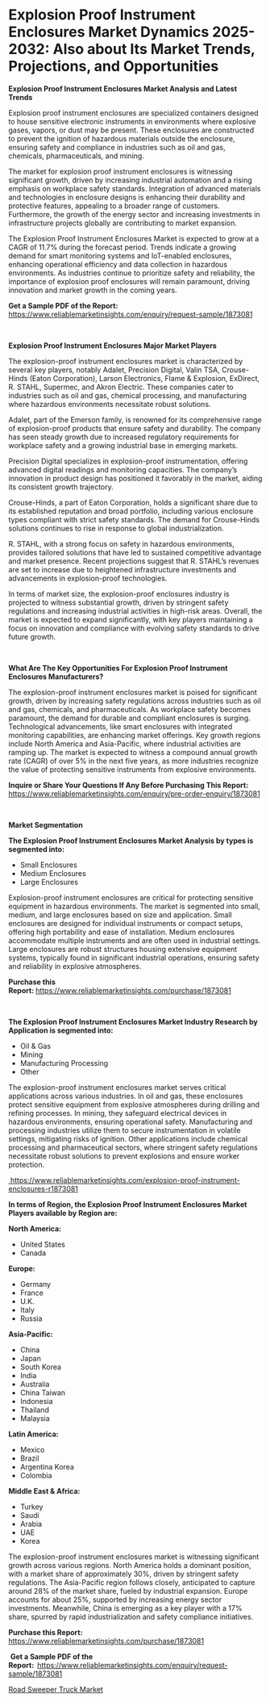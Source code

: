 <p><h1>Explosion Proof Instrument Enclosures Market Dynamics 2025-2032: Also about Its Market Trends, Projections, and Opportunities</h1></p><p><strong>Explosion Proof Instrument Enclosures Market Analysis and Latest Trends</strong></p>
<p><p>Explosion proof instrument enclosures are specialized containers designed to house sensitive electronic instruments in environments where explosive gases, vapors, or dust may be present. These enclosures are constructed to prevent the ignition of hazardous materials outside the enclosure, ensuring safety and compliance in industries such as oil and gas, chemicals, pharmaceuticals, and mining.</p><p>The market for explosion proof instrument enclosures is witnessing significant growth, driven by increasing industrial automation and a rising emphasis on workplace safety standards. Integration of advanced materials and technologies in enclosure designs is enhancing their durability and protective features, appealing to a broader range of customers. Furthermore, the growth of the energy sector and increasing investments in infrastructure projects globally are contributing to market expansion.</p><p>The Explosion Proof Instrument Enclosures Market is expected to grow at a CAGR of 11.7% during the forecast period. Trends indicate a growing demand for smart monitoring systems and IoT-enabled enclosures, enhancing operational efficiency and data collection in hazardous environments. As industries continue to prioritize safety and reliability, the importance of explosion proof enclosures will remain paramount, driving innovation and market growth in the coming years.</p></p>
<p><strong>Get a Sample PDF of the Report:&nbsp;</strong> <a href="https://www.reliablemarketinsights.com/enquiry/request-sample/1873081?utm_campaign=2012&utm_medium=2&utm_source=Github&utm_content=ia&utm_term=16022025&utm_id=explosion-proof-instrument-enclosures">https://www.reliablemarketinsights.com/enquiry/request-sample/1873081</a></p>
<p>&nbsp;</p>
<p><strong>Explosion Proof Instrument Enclosures Major Market Players</strong></p>
<p><p>The explosion-proof instrument enclosures market is characterized by several key players, notably Adalet, Precision Digital, Valin TSA, Crouse-Hinds (Eaton Corporation), Larson Electronics, Flame & Explosion, ExDirect, R. STAHL, Supermec, and Akron Electric. These companies cater to industries such as oil and gas, chemical processing, and manufacturing where hazardous environments necessitate robust solutions.</p><p>Adalet, part of the Emerson family, is renowned for its comprehensive range of explosion-proof products that ensure safety and durability. The company has seen steady growth due to increased regulatory requirements for workplace safety and a growing industrial base in emerging markets.</p><p>Precision Digital specializes in explosion-proof instrumentation, offering advanced digital readings and monitoring capacities. The company’s innovation in product design has positioned it favorably in the market, aiding its consistent growth trajectory.</p><p>Crouse-Hinds, a part of Eaton Corporation, holds a significant share due to its established reputation and broad portfolio, including various enclosure types compliant with strict safety standards. The demand for Crouse-Hinds solutions continues to rise in response to global industrialization.</p><p>R. STAHL, with a strong focus on safety in hazardous environments, provides tailored solutions that have led to sustained competitive advantage and market presence. Recent projections suggest that R. STAHL’s revenues are set to increase due to heightened infrastructure investments and advancements in explosion-proof technologies.</p><p>In terms of market size, the explosion-proof enclosures industry is projected to witness substantial growth, driven by stringent safety regulations and increasing industrial activities in high-risk areas. Overall, the market is expected to expand significantly, with key players maintaining a focus on innovation and compliance with evolving safety standards to drive future growth.</p></p>
<p>&nbsp;</p>
<p><strong>What Are The Key Opportunities For Explosion Proof Instrument Enclosures Manufacturers?</strong></p>
<p><p>The explosion-proof instrument enclosures market is poised for significant growth, driven by increasing safety regulations across industries such as oil and gas, chemicals, and pharmaceuticals. As workplace safety becomes paramount, the demand for durable and compliant enclosures is surging. Technological advancements, like smart enclosures with integrated monitoring capabilities, are enhancing market offerings. Key growth regions include North America and Asia-Pacific, where industrial activities are ramping up. The market is expected to witness a compound annual growth rate (CAGR) of over 5% in the next five years, as more industries recognize the value of protecting sensitive instruments from explosive environments.</p></p>
<p><strong>Inquire or Share Your Questions If Any Before Purchasing This Report:</strong> <a href="https://www.reliablemarketinsights.com/enquiry/pre-order-enquiry/1873081?utm_campaign=2012&utm_medium=2&utm_source=Github&utm_content=ia&utm_term=16022025&utm_id=explosion-proof-instrument-enclosures">https://www.reliablemarketinsights.com/enquiry/pre-order-enquiry/1873081</a></p>
<p>&nbsp;</p>
<p><strong>Market Segmentation</strong></p>
<p><strong>The Explosion Proof Instrument Enclosures Market Analysis by types is segmented into:</strong></p>
<p><ul><li>Small Enclosures</li><li>Medium Enclosures</li><li>Large Enclosures</li></ul></p>
<p><p>Explosion-proof instrument enclosures are critical for protecting sensitive equipment in hazardous environments. The market is segmented into small, medium, and large enclosures based on size and application. Small enclosures are designed for individual instruments or compact setups, offering high portability and ease of installation. Medium enclosures accommodate multiple instruments and are often used in industrial settings. Large enclosures are robust structures housing extensive equipment systems, typically found in significant industrial operations, ensuring safety and reliability in explosive atmospheres.</p></p>
<p><strong>Purchase this Report:&nbsp;</strong><a href="https://www.reliablemarketinsights.com/purchase/1873081?utm_campaign=2012&utm_medium=2&utm_source=Github&utm_content=ia&utm_term=16022025&utm_id=explosion-proof-instrument-enclosures">https://www.reliablemarketinsights.com/purchase/1873081</a></p>
<p>&nbsp;</p>
<p><strong>The Explosion Proof Instrument Enclosures Market Industry Research by Application is segmented into:</strong></p>
<p><ul><li>Oil & Gas</li><li>Mining</li><li>Manufacturing Processing</li><li>Other</li></ul></p>
<p><p>The explosion-proof instrument enclosures market serves critical applications across various industries. In oil and gas, these enclosures protect sensitive equipment from explosive atmospheres during drilling and refining processes. In mining, they safeguard electrical devices in hazardous environments, ensuring operational safety. Manufacturing and processing industries utilize them to secure instrumentation in volatile settings, mitigating risks of ignition. Other applications include chemical processing and pharmaceutical sectors, where stringent safety regulations necessitate robust solutions to prevent explosions and ensure worker protection.</p></p>
<p><a href="https://www.reliablemarketinsights.com/explosion-proof-instrument-enclosures-r1873081?utm_campaign=2012&utm_medium=2&utm_source=Github&utm_content=ia&utm_term=16022025&utm_id=explosion-proof-instrument-enclosures">&nbsp;https://www.reliablemarketinsights.com/explosion-proof-instrument-enclosures-r1873081</a></p>
<p><strong>In terms of Region, the Explosion Proof Instrument Enclosures Market Players available by Region are:</strong></p>
<p>
    <p> <strong> North America: </strong>
        <ul>
            <li>United States</li>
            <li>Canada</li>
        </ul>
        </p> 
    <p> <strong> Europe: </strong>
        <ul>
            <li>Germany</li>
            <li>France</li>
            <li>U.K.</li>
            <li>Italy</li>
            <li>Russia</li>
        </ul>
        </p> 
    <p> <strong> Asia-Pacific: </strong>
        <ul>
            <li>China</li>
            <li>Japan</li>
            <li>South Korea</li>
            <li>India</li>
            <li>Australia</li>
            <li>China Taiwan</li>
            <li>Indonesia</li>
            <li>Thailand</li>
            <li>Malaysia</li>
        </ul>
        </p> 
    <p> <strong> Latin America: </strong>
        <ul>
            <li>Mexico</li>
            <li>Brazil</li>
            <li>Argentina Korea</li>
            <li>Colombia</li>
        </ul>
        </p> 
    <p> <strong> Middle East & Africa: </strong>
        <ul>
            <li>Turkey</li>
            <li>Saudi</li>
            <li>Arabia</li>
            <li>UAE</li>
            <li>Korea</li>
        </ul>
    </p>
    </p>
<p><p>The explosion-proof instrument enclosures market is witnessing significant growth across various regions. North America holds a dominant position, with a market share of approximately 30%, driven by stringent safety regulations. The Asia-Pacific region follows closely, anticipated to capture around 28% of the market share, fueled by industrial expansion. Europe accounts for about 25%, supported by increasing energy sector investments. Meanwhile, China is emerging as a key player with a 17% share, spurred by rapid industrialization and safety compliance initiatives.</p></p>
<p><strong>Purchase this Report: </strong><a href="https://www.reliablemarketinsights.com/purchase/1873081?utm_campaign=2012&utm_medium=2&utm_source=Github&utm_content=ia&utm_term=16022025&utm_id=explosion-proof-instrument-enclosures">https://www.reliablemarketinsights.com/purchase/1873081</a></p>
<p>&nbsp;<strong>Get a Sample PDF of the Report:&nbsp;&nbsp;</strong><a href="https://www.reliablemarketinsights.com/enquiry/request-sample/1873081?utm_campaign=2012&utm_medium=2&utm_source=Github&utm_content=ia&utm_term=16022025&utm_id=explosion-proof-instrument-enclosures">https://www.reliablemarketinsights.com/enquiry/request-sample/1873081</a></p>
<p><strong></strong></p>
<p><p><a href="https://github.com/GenaGaines34/Market-Research-Report-List-1/blob/main/road-sweeper-truck-market.md?utm_campaign=2012&utm_medium=2&utm_source=Github&utm_content=ia&utm_term=16022025&utm_id=explosion-proof-instrument-enclosures">Road Sweeper Truck Market</a></p></p>